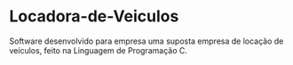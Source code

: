 # Locadora-de-Veiculos
Software desenvolvido para empresa uma suposta empresa de locação de veículos, feito na Linguagem de Programação C.
